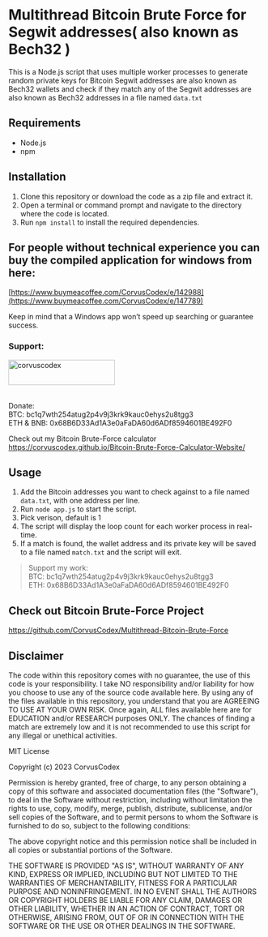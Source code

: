 # Multithread Bitcoin Brute Force for Segwit addresses( also known as Bech32 )
This is a Node.js script that uses multiple worker processes to generate random private keys for Bitcoin Segwit addresses are also known as Bech32 wallets and check if they match any of the Segwit addresses are also known as Bech32 addresses in a file named `data.txt`

## Requirements

- Node.js
- npm

## Installation

1. Clone this repository or download the code as a zip file and extract it.
2. Open a terminal or command prompt and navigate to the directory where the code is located.
3. Run `npm install` to install the required dependencies.

## For people without technical experience you can buy the compiled application for windows from here:
[https://www.buymeacoffee.com/CorvusCodex/e/142988](https://www.buymeacoffee.com/CorvusCodex/e/147789)

Keep in mind that a Windows app won’t speed up searching or guarantee success.

<h3 align="left">Support:</h3>
<p><a href="https://www.buymeacoffee.com/corvuscodex"> <img align="left" src="https://cdn.buymeacoffee.com/buttons/v2/default-yellow.png" height="50" width="210" alt="corvuscodex" /></a></p><br><br>

<br><br>
Donate: <br>
BTC: bc1q7wth254atug2p4v9j3krk9kauc0ehys2u8tgg3 <br>
ETH & BNB: 0x68B6D33Ad1A3e0aFaDA60d6ADf8594601BE492F0

Check out my Bitcoin Brute-Force calculator
https://corvuscodex.github.io/Bitcoin-Brute-Force-Calculator-Website/


## Usage

1. Add the Bitcoin addresses you want to check against to a file named `data.txt`, with one address per line.
2. Run `node app.js` to start the script.
3. Pick verison, default is 1
4. The script will display the loop count for each worker process in real-time.
5. If a match is found, the wallet address and its private key will be saved to a file named `match.txt` and the script will exit.



>Support my work:<br>
>BTC: bc1q7wth254atug2p4v9j3krk9kauc0ehys2u8tgg3<br>
>ETH: 0x68B6D33Ad1A3e0aFaDA60d6ADf8594601BE492F0<br>

## Check out Bitcoin Brute-Force Project
https://github.com/CorvusCodex/Multithread-Bitcoin-Brute-Force

## Disclaimer

The code within this repository comes with no guarantee, the use of this code is your responsibility. I take NO responsibility and/or liability for how you choose to use any of the source code available here. By using any of the files available in this repository, you understand that you are AGREEING TO USE AT YOUR OWN RISK. Once again, ALL files available here are for EDUCATION and/or RESEARCH purposes ONLY. The chances of finding a match are extremely low and it is not recommended to use this script for any illegal or unethical activities.


MIT License

Copyright (c) 2023 CorvusCodex

Permission is hereby granted, free of charge, to any person obtaining a copy
of this software and associated documentation files (the "Software"), to deal
in the Software without restriction, including without limitation the rights
to use, copy, modify, merge, publish, distribute, sublicense, and/or sell
copies of the Software, and to permit persons to whom the Software is
furnished to do so, subject to the following conditions:

The above copyright notice and this permission notice shall be included in all
copies or substantial portions of the Software.

THE SOFTWARE IS PROVIDED "AS IS", WITHOUT WARRANTY OF ANY KIND, EXPRESS OR
IMPLIED, INCLUDING BUT NOT LIMITED TO THE WARRANTIES OF MERCHANTABILITY,
FITNESS FOR A PARTICULAR PURPOSE AND NONINFRINGEMENT. IN NO EVENT SHALL THE
AUTHORS OR COPYRIGHT HOLDERS BE LIABLE FOR ANY CLAIM, DAMAGES OR OTHER
LIABILITY, WHETHER IN AN ACTION OF CONTRACT, TORT OR OTHERWISE, ARISING FROM,
OUT OF OR IN CONNECTION WITH THE SOFTWARE OR THE USE OR OTHER DEALINGS IN THE
SOFTWARE.

